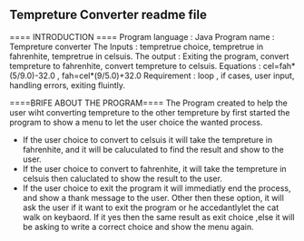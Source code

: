 ## Tempreture Converter readme file

==== INTRODUCTION ====
Program language : Java
Program name : Tempreture converter
The Inputs : tempretrue choice, tempretrue in fahrenhite, tempretrue in celsuis.
The output : Exiting the program, convert tempreture to fahrenhite, convert tempreture to celsuis.
Equations : cel=fah*(5/9.0)-32.0 , fah=cel*(9/5.0)+32.0
Requirement : loop , if cases, user input, handling errors, exiting fluintly.

====BRIFE ABOUT THE PROGRAM====
The Program created to help the user wiht converting tempreture to the other tempreture by first started the program to show a menu
to let the user choice the wanted process.

- If the user choice to convert to celsuis it will take the tempreture in fahrenhite, and it will be caluculated to find the result
  and show to the user.
- If the user choice to convert to fahrenhite, it will take the tempreture in celsuis then caluclated to show the result to the user.
- If the user choice to exit the program it will immediatly end the process, and show a thank message to the user.
  Other then these option, it will ask the user if it want to exit the program or he accedantlylet the cat walk on keybaord. If it yes
  then the same result as exit choice ,else it will be asking to write a correct choice and show the menu again.
